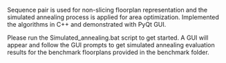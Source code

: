 Sequence pair is used for non-slicing floorplan representation and the simulated annealing process is applied for area optimization. Implemented the algorithms in C++ and demonstrated with PyQt GUI.

Please run the Simulated_annealing.bat script to get started. A GUI will appear and follow the GUI prompts to get simulated annealing evaluation results for the benchmark floorplans provided in the benchmark folder.
